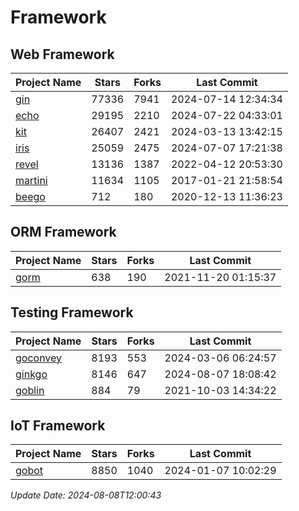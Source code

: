# Framework

## Web Framework
| Project Name | Stars | Forks | Last Commit |
| ------------ | ----- | ----- | ----------- |
| [gin](https://github.com/gin-gonic/gin) | 77336 | 7941 | 2024-07-14 12:34:34 |
| [echo](https://github.com/labstack/echo) | 29195 | 2210 | 2024-07-22 04:33:01 |
| [kit](https://github.com/go-kit/kit) | 26407 | 2421 | 2024-03-13 13:42:15 |
| [iris](https://github.com/kataras/iris) | 25059 | 2475 | 2024-07-07 17:21:38 |
| [revel](https://github.com/revel/revel) | 13136 | 1387 | 2022-04-12 20:53:30 |
| [martini](https://github.com/go-martini/martini) | 11634 | 1105 | 2017-01-21 21:58:54 |
| [beego](https://github.com/astaxie/beego) | 712 | 180 | 2020-12-13 11:36:23 |

## ORM Framework
| Project Name | Stars | Forks | Last Commit |
| ------------ | ----- | ----- | ----------- |
| [gorm](https://github.com/jinzhu/gorm) | 638 | 190 | 2021-11-20 01:15:37 |

## Testing Framework
| Project Name | Stars | Forks | Last Commit |
| ------------ | ----- | ----- | ----------- |
| [goconvey](https://github.com/smartystreets/goconvey) | 8193 | 553 | 2024-03-06 06:24:57 |
| [ginkgo](https://github.com/onsi/ginkgo) | 8146 | 647 | 2024-08-07 18:08:42 |
| [goblin](https://github.com/franela/goblin) | 884 | 79 | 2021-10-03 14:34:22 |

## IoT Framework
| Project Name | Stars | Forks | Last Commit |
| ------------ | ----- | ----- | ----------- |
| [gobot](https://github.com/hybridgroup/gobot) | 8850 | 1040 | 2024-01-07 10:02:29 |

*Update Date: 2024-08-08T12:00:43*